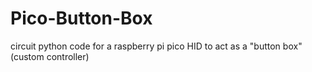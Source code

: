 # Pico-Button-Box
circuit python code for a raspberry pi pico HID to act as a "button box" (custom controller)
